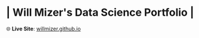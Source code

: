 # | Will Mizer's Data Science Portfolio |

🌐 **Live Site**: [willmizer.github.io](https://willmizer.github.io/wills_portfolio/)


